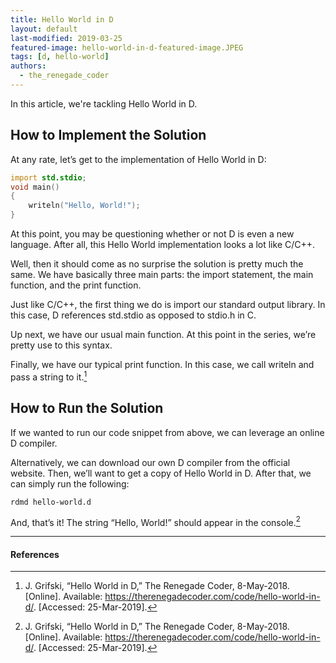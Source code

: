 ```yaml
---
title: Hello World in D
layout: default
last-modified: 2019-03-25
featured-image: hello-world-in-d-featured-image.JPEG
tags: [d, hello-world]
authors:
  - the_renegade_coder
---
```


In this article, we're tackling Hello World in D.

## How to Implement the Solution

At any rate, let’s get to the implementation of Hello World in D:

```d
import std.stdio;
void main()
{
    writeln("Hello, World!");
}
```

At this point, you may be questioning whether or not D is even a new 
language. After all, this Hello World implementation looks a lot like 
C/C++.

Well, then it should come as no surprise the solution is pretty much 
the same. We have basically three main parts: the import statement, 
the main function, and the print function.

Just like C/C++, the first thing we do is import our standard output 
library. In this case, D references std.stdio as opposed to stdio.h 
in C.

Up next, we have our usual main function. At this point in the series, 
we’re pretty use to this syntax.

Finally, we have our typical print function. In this case, we call 
writeln and pass a string to it.[^1]

## How to Run the Solution

If we wanted to run our code snippet from above, we can leverage an 
online D compiler.

Alternatively, we can download our own D compiler from the official 
website. Then, we’ll want to get a copy of Hello World in D. After 
that, we can simply run the following:

```shell
rdmd hello-world.d
```

And, that’s it! The string “Hello, World!” should appear in the console.[^1]

---

#### References

[^1]: J. Grifski, “Hello World in D,” The Renegade Coder, 8-May-2018. [Online]. Available: <https://therenegadecoder.com/code/hello-world-in-d/>. [Accessed: 25-Mar-2019].
